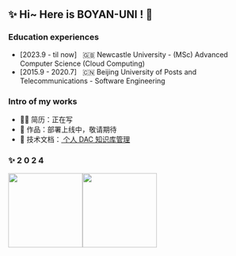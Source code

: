 
## ✨ Hi~ Here is BOYAN-UNI ! 🌸

### Education experiences
- [2023.9 - til now] &nbsp; 🇬🇧 Newcastle University - (MSc) Advanced Computer Science (Cloud Computing)
- [2015.9 - 2020.7] &nbsp; 🇨🇳 Beijing University of Posts and Telecommunications - Software Engineering

### Intro of my works
- 👨‍💻 简历：正在写
- 🏡 作品：部署上线中，敬请期待
- 💬 技术文档：<a href="https://github.com/boyan-uni/BOYAN-Personal-Knowledge-Management-Document-as-Code-Repository" target="_blank"> 个人 DAC 知识库管理 </a>

### ✨ 2 0 2 4

<img align="" height="150px" src="https://github-readme-stats.vercel.app/api?username=boyan-uni&hide_title=true&hide_border=true&show_icons=true&include_all_commits=true&line_height=21&theme=radical&locale=en" /><img align="" height="150px" src="https://github-readme-stats.vercel.app/api/top-langs/?username=boyan-uni&hide_title=true&hide_border=true&theme=radical&locale=en&langs_count=8" />


<!-- [![BOYAN's github activity graph](https://github-readme-activity-graph.vercel.app/graph?username=boyan-uni&theme=dracula)](https://github.com/ashutosh00710/github-readme-activity-graph) -->



